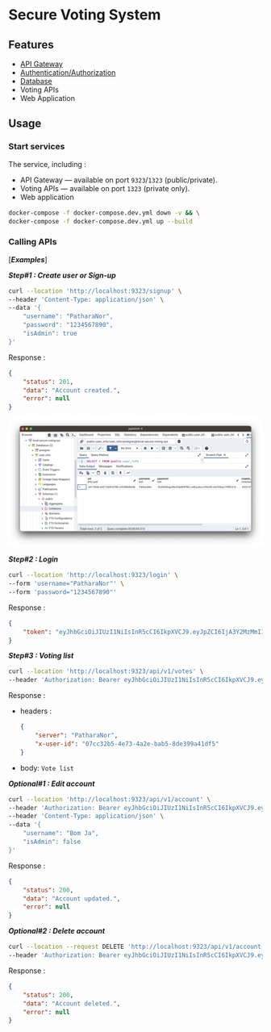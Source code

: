 # **Secure Voting System**

## **Features**

- [API Gateway](./docs/gateway.md)
- [Authentication/Authorization](./docs/authorization.md)
- [Database](./docs/database.md)
- Voting APIs
- Web Application

## **Usage**

### **Start services**

The service, including :

- API Gateway — available on port `9323`/`1323` (public/private).
- Voting APIs — available on port `1323` (private only).
- Web application

```sh
docker-compose -f docker-compose.dev.yml down -v && \
docker-compose -f docker-compose.dev.yml up --build
```

### **Calling APIs**

[***Examples***]

***Step#1 : Create user or Sign-up***

```sh
curl --location 'http://localhost:9323/signup' \
--header 'Content-Type: application/json' \
--data '{
    "username": "PatharaNor",
    "password": "1234567890",
    "isAdmin": true
}'
```

Response :

```json
{
    "status": 201,
    "data": "Account created.",
    "error": null
}
```

![create-user](assets/create-user.png)

***Step#2 : Login***

```sh
curl --location 'http://localhost:9323/login' \
--form 'username="PatharaNor"' \
--form 'password="1234567890"'
```

Response :

```json
{
    "token": "eyJhbGciOiJIUzI1NiIsInR5cCI6IkpXVCJ9.eyJpZCI6IjA3Y2MzMmI1LTRlNzMtNGEyZS1iYWI1LThkZTM5OWE0MWRmNSIsIm5hbWUiOiJKb24gU25vdyIsImFkbWluIjp0cnVlLCJpc3MiOiJ0ZXN0Iiwic3ViIjoic29tZWJvZHkiLCJhdWQiOlsic29tZWJvZHlfZWxzZSJdLCJleHAiOjE2ODgyMDMwNTgsIm5iZiI6MTY4ODExNjY1OCwiaWF0IjoxNjg4MTE2NjU4LCJqdGkiOiIxIn0.8Tp7n6MBitnkczEi-KkbP0ZVTiXQKxbt1z-8CB4UVGo"
}
```

***Step#3 : Voting list***

```sh
curl --location 'http://localhost:9323/api/v1/votes' \
--header 'Authorization: Bearer eyJhbGciOiJIUzI1NiIsInR5cCI6IkpXVCJ9.eyJpZCI6IjA3Y2MzMmI1LTRlNzMtNGEyZS1iYWI1LThkZTM5OWE0MWRmNSIsIm5hbWUiOiJKb24gU25vdyIsImFkbWluIjp0cnVlLCJpc3MiOiJ0ZXN0Iiwic3ViIjoic29tZWJvZHkiLCJhdWQiOlsic29tZWJvZHlfZWxzZSJdLCJleHAiOjE2ODgyMDMwNTgsIm5iZiI6MTY4ODExNjY1OCwiaWF0IjoxNjg4MTE2NjU4LCJqdGkiOiIxIn0.8Tp7n6MBitnkczEi-KkbP0ZVTiXQKxbt1z-8CB4UVGo'
```

Response :

- headers :

    ```json
    { 
        "server": "PatharaNor", 
        "x-user-id": "07cc32b5-4e73-4a2e-bab5-8de399a41df5" 
    }
    ```

- body: `Vote list`

***Optional#1 : Edit account***

```sh
curl --location 'http://localhost:9323/api/v1/account' \
--header 'Authorization: Bearer eyJhbGciOiJIUzI1NiIsInR5cCI6IkpXVCJ9.eyJpZCI6ImZiNGEyNzY5LTRmZjMtNGVjNi1iNTg2LTY2OThjM2ZlNGE5ZCIsIm5hbWUiOiJQYXRoYXJhTm9yIiwiYWRtaW4iOmZhbHNlLCJpc3MiOiJTZWNWb3RlU3lzIiwic3ViIjoiU2VjVm90ZVN5c19DdXN0b21BdXRoIiwiYXVkIjpbImdlbmVyYWxfdXNlciJdLCJleHAiOjE2ODg0ODI1OTYsIm5iZiI6MTY4ODM5NjE5NiwiaWF0IjoxNjg4Mzk2MTk2LCJqdGkiOiIxIn0.uxBd6HSPT2kKRY_u9QZ8GJt2ZtLHV3OpRjWEVFb9A0s' \
--header 'Content-Type: application/json' \
--data '{
    "username": "Bom Ja",
    "isAdmin": false
}'
```

Response :

```json
{
    "status": 200,
    "data": "Account updated.",
    "error": null
}
```

***Optional#2 : Delete account***

```sh
curl --location --request DELETE 'http://localhost:9323/api/v1/account' \
--header 'Authorization: Bearer eyJhbGciOiJIUzI1NiIsInR5cCI6IkpXVCJ9.eyJpZCI6ImU3ZTRmMjc3LWEzMjctNGY5Ny04OGUzLTViMzlhMTAzZTAxOSIsIm5hbWUiOiJQYXRoYXJhTm9yMSIsImFkbWluIjpmYWxzZSwiaXNzIjoiU2VjVm90ZVN5cyIsInN1YiI6IlNlY1ZvdGVTeXNfQ3VzdG9tQXV0aCIsImF1ZCI6WyJnZW5lcmFsX3VzZXIiXSwiZXhwIjoxNjg4NDc4NTk2LCJuYmYiOjE2ODgzOTIxOTYsImlhdCI6MTY4ODM5MjE5NiwianRpIjoiMSJ9.kPhnHwj53XWdhoWTNacfU3tId9zu9rKxeZKeSv0E8bo'
```

Response :

```json
{
    "status": 200,
    "data": "Account deleted.",
    "error": null
}
```
